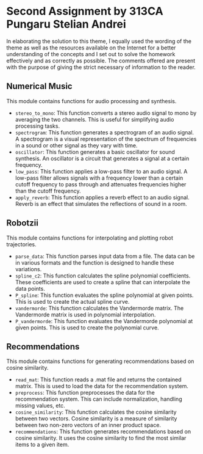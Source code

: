 # Second Assignment by 313CA Pungaru Stelian Andrei

In elaborating the solution to this theme, I equally used the wording of the
theme as well as the resources available on the Internet for a better
understanding of the concepts and I set out to solve the homework effectively
and as correctly as possible. The comments offered are present with the purpose
of giving the strict necessary of information to the reader.

## Numerical Music

This module contains functions for audio processing and synthesis.

- `stereo_to_mono`: This function converts a stereo audio signal to mono by
averaging the two channels. This is useful for simplifying audio processing
tasks.
- `spectrogram`: This function generates a spectrogram of an audio signal.
A spectrogram is a visual representation of the spectrum of frequencies in a
sound or other signal as they vary with time.
- `oscillator`: This function generates a basic oscillator for sound synthesis.
An oscillator is a circuit that generates a signal at a certain frequency.
- `low_pass`: This function applies a low-pass filter to an audio signal.
A low-pass filter allows signals with a frequency lower than a certain cutoff
frequency to pass through and attenuates frequencies higher than the cutoff
frequency.
- `apply_reverb`: This function applies a reverb effect to an audio signal.
Reverb is an effect that simulates the reflections of sound in a room.

## Robotzii

This module contains functions for interpolating and plotting robot
trajectories.

- `parse_data`: This function parses input data from a file. The data can be in
various formats and the function is designed to handle these variations.
- `spline_c2`: This function calculates the spline polynomial coefficients.
These coefficients are used to create a spline that can interpolate the data
points.
- `P_spline`: This function evaluates the spline polynomial at given points.
This is used to create the actual spline curve.
- `vandermorde`: This function calculates the Vandermorde matrix.
The Vandermorde matrix is used in polynomial interpolation.
- `P_vandermorde`: This function evaluates the Vandermorde polynomial at
given points. This is used to create the polynomial curve.

## Recommendations

This module contains functions for generating recommendations based on
cosine similarity.

- `read_mat`: This function reads a .mat file and returns the contained matrix.
This is used to load the data for the recommendation system.
- `preprocess`: This function preprocesses the data for the recommendation
system. This can include normalization, handling missing values, etc.
- `cosine_similarity`: This function calculates the cosine similarity between
two vectors. Cosine similarity is a measure of similarity between two non-zero
vectors of an inner product space.
- `recommendations`: This function generates recommendations based on cosine
similarity. It uses the cosine similarity to find the most similar items to a
given item.
